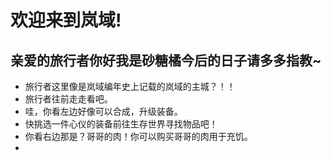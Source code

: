 # 欢迎来到岚域!
## 亲爱的旅行者你好我是砂糖橘今后的日子请多多指教~
- 旅行者这里像是岚域编年史上记载的岚域的主城？！！
- 旅行者往前走走看吧。
- 哇，你看左边好像可以合成，升级装备。
- 快挑选一件心仪的装备前往生存世界寻找物品吧！
- 你看右边那是？哥哥的肉！你可以购买哥哥的肉用于充饥。
- 

<!--stackedit_data:
eyJoaXN0b3J5IjpbMTg1MzM1Mzk3NSwtMzQyNTY3NTI0LDQ2MD
U2ODUxOSwxNjMyMTkxMTI1LDQ5NTExNDc5Niw5OTU0OTU1NDFd
fQ==
-->